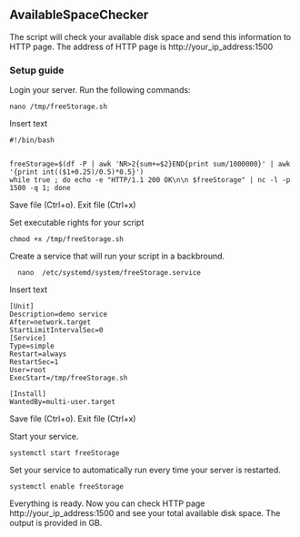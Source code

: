 ## AvailableSpaceChecker

The script will check your available disk space and send this information to HTTP page.
The address of HTTP page is http://your_ip_address:1500 

### Setup guide

Login your server. Run the following commands:

```
nano /tmp/freeStorage.sh
```

Insert text
                                                                                                                
```
#!/bin/bash


freeStorage=$(df -P | awk 'NR>2{sum+=$2}END{print sum/1000000}' | awk '{print int(($1+0.25)/0.5)*0.5}')
while true ; do echo -e "HTTP/1.1 200 OK\n\n $freeStorage" | nc -l -p 1500 -q 1; done

```
Save file (Ctrl+o). Exit file (Ctrl+x)

Set executable rights for your script

```
chmod +x /tmp/freeStorage.sh
```
 
 Create a service that will run your script in a backbround.
 
```
  nano  /etc/systemd/system/freeStorage.service
  ```

Insert text

```
[Unit]
Description=demo service
After=network.target
StartLimitIntervalSec=0
[Service]
Type=simple
Restart=always
RestartSec=1
User=root
ExecStart=/tmp/freeStorage.sh

[Install]
WantedBy=multi-user.target
```


Save file (Ctrl+o). Exit file (Ctrl+x)

Start your service.

```
systemctl start freeStorage
```

Set your service to automatically run every time your server is restarted.

```
systemctl enable freeStorage
```


Everything is ready. Now you can check HTTP page http://your_ip_address:1500 and see your total available disk space. The output is provided in GB.
